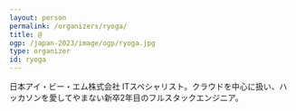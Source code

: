 ```yaml
---
layout: person
permalink: /organizers/ryoga/
title: @
ogp: /japan-2023/image/ogp/ryoga.jpg
type: organizer
id: ryoga
---
```

日本アイ・ビー・エム株式会社 ITスペシャリスト。クラウドを中心に扱い、ハッカソンを愛してやまない新卒2年目のフルスタックエンジニア。
